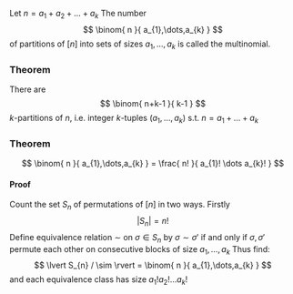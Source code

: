 Let $n=a_{1}+a_{2}+\dots+a_{k}$
The number
$$
\binom{ n }{ a_{1},\dots,a_{k} }
$$
of partitions of $[n]$ into sets of sizes $a_{1},\dots,a_{k}$ is called the multinomial.

### Theorem
There are 
$$
\binom{ n+k-1 }{ k-1 }
$$
$k$-partitions of $n$, 
i.e. integer $k$-tuples $(a_{1},\dots,a_{k})$ s.t. $n=a_{1}+\dots+a_{k}$
### Theorem
$$
\binom{ n }{ a_{1},\dots,a_{k} } = \frac{ n! }{ a_{1}! \dots a_{k}! }
$$
#### Proof
Count the set $S_{n}$ of permutations of $[n]$ in two ways.
Firstly
$$
\lvert S_{n} \rvert = n!
$$
Define equivalence relation $\sim$ on $\sigma \in S_{n}$
by $\sigma \sim \sigma'$
if and only if
$\sigma, \sigma'$ permute each other on consecutive blocks of size $a_{1},\dots,a_{k}$
Thus find:
$$
\lvert S_{n} / \sim \rvert = \binom{ n }{ a_{1},\dots,a_{k} }
$$
and each equivalence class has size $a_{1}!a_{2}!\dots a_{k}!$
